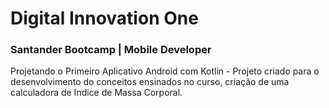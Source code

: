 # Digital Innovation One

###  Santander Bootcamp | Mobile Developer



Projetando o Primeiro Aplicativo Android com Kotlin - Projeto criado para o desenvolvimento do conceitos ensinados no curso, criação de uma calculadora de Indice de Massa Corporal.
